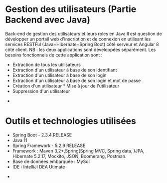 Gestion des utilisateurs (Partie Backend avec Java)
==
Back-end de gestion des utilisateurs et leurs roles en Java
Il est question de développer un portail web d'inscription et de connexion en utilisant les services RESTFul (Java+Hibernate+Spring Boot) côté serveur et Angular 8 côté client. NB :  les deux applications sont développées séparément. Les besoins fonctionnels de cette application sont :

* Extraction de tous les utilisateurs 
* Extraction d'un utilisateur à base de son identifiant 
* Extraction d'un utilisateur à base de son login 
* Extraction d'un utilisateur à base de son login et mot de passe 
* Création d'un utilisateur * Mise à jour de l'utilisateur 
* Suppression d'un utilisateur
-
# Outils et technologies utilisées
* Spring Boot - 2.3.4.RELEASE 
* Java 11
* Spring Framework - 5.2.9 RELEASE
* Framework : Maven 3.2+,Spring(Spring MVC, Spring data, )JPA, Hibernate 5.2.17, Mockito, JSON, Boomerang, Postman.
* Base de données embarquée : MySql
* IDE : IntelliJI DEA Utimate
-
